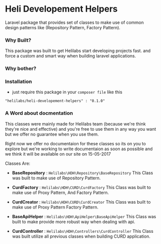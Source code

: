# Heli Developement Helpers
Laravel package that provides set of classes to make use of common design patterns like (Repository Pattern, Factory Pattern).

### Why Built?
This package was built to get Helilabs start developing projects fast. and force a custom and smart way when building laravel applications.

### Why bother?


### Installation
* just require this package in your `composer file` like this
```
"helilabs/heli-developement-helpers" : "0.1.0"
```

### A Word about docmentation
This classes were mainly made for Helilabs team (because we're think they're nice and effective) and you're free to use them in any way you want
but we offer no guarantee when you use them.

Right now we offer no documentaion for these classes so its on you to explore but we're working to write documentaion as soon as possible and we think it will be available on our site on 15-05-2017

Classes Are:

* **BaseRepository** : `Helilabs\HDH\Repository\BaseRepository` This Class was built to make use of Repository Pattern.

* **CurdFactory** : `Helilabs\HDH\CURD\CurdFactory` This Class was built to make use of Proxy Pattern, And Factory Pattern.

* **CurdCreator** : `Helilabs\HDH\CURD\CurdCreator` This Class was built to make use of Proxy Pattern Factory Pattern.

* **BaseApiHelper** : `Helilabs\HDH\ApiHelper\BaseApiHelper` This Class was built to make provide more robust way when dealing with api.

* **CurdController** : `Helilabs\HDH\Controllers\CurdController` This Class was built utilize all previous classes when building CURD application.